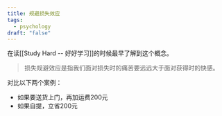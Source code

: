 ```yaml
---
title: 规避损失效应
tags:
  - psychology
draft: "false"
---
```

在读[[Study Hard -- 好好学习]]的时候最早了解到这个概念。

> 损失规避效应是指我们面对损失时的痛苦要远远大于面对获得时的快感。

对比以下两个案例：
- 如果要送货上门，再加运费200元
- 如果自提，立省200元
